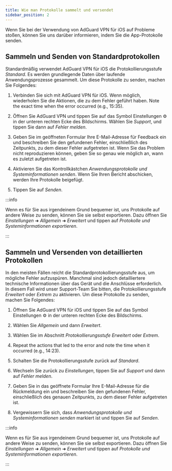 ```yaml
---
title: Wie man Protokolle sammelt und versendet
sidebar_position: 2
---
```


Wenn Sie bei der Verwendung von AdGuard VPN für iOS auf Probleme stoßen, können Sie uns darüber informieren, indem Sie die App-Protokolle senden.

## Sammeln und Senden von Standardprotokollen

Standardmäßig verwendet AdGuard VPN für iOS die Protokollierungsstufe *Standard*. Es werden grundlegende Daten über laufende Anwendungsprozesse gesammelt. Um diese Protokolle zu senden, machen Sie Folgendes:

1. Verbinden Sie sich mit AdGuard VPN für iOS. Wenn möglich, wiederholen Sie die Aktionen, die zu dem Fehler geführt haben. Note the exact time when the error occurred (e.g., 15:35).

2. Öffnen Sie AdGuard VPN und tippen Sie auf das Symbol Einstellungen ⚙ in der unteren rechten Ecke des Bildschirms. Wählen Sie *Support*, und tippen Sie dann auf *Fehler melden*.

3. Geben Sie im geöffneten Formular Ihre E-Mail-Adresse für Feedback ein und beschreiben Sie den gefundenen Fehler, einschließlich des Zeitpunkts, zu dem dieser Fehler aufgetreten ist. Wenn Sie das Problem nicht reproduzieren können, geben Sie so genau wie möglich an, wann es zuletzt aufgetreten ist.

4. Aktivieren Sie das Kontrollkästchen *Anwendungsprotokolle und Systeminformationen senden*. Wenn Sie Ihren Bericht abschicken, werden Ihre Protokolle beigefügt.

5. Tippen Sie auf *Senden*.

:::info

Wenn es für Sie aus irgendeinem Grund bequemer ist, uns Protokolle auf andere Weise zu senden, können Sie sie selbst exportieren. Dazu öffnen Sie *Einstellungen* ➜ *Allgemein* ➜ *Erweitert* und tippen auf *Protokolle und Systeminformationen exportieren*.

:::

## Sammeln und Versenden von detaillierten Protokollen

In den meisten Fällen reicht die Standardprotokollierungsstufe aus, um mögliche Fehler aufzuspüren. Manchmal sind jedoch detailliertere technische Informationen über das Gerät und die Anschlüsse erforderlich. In diesem Fall wird unser Support-Team Sie bitten, die Protokollierungsstufe *Erweitert* oder *Extrem* zu aktivieren. Um diese Protokolle zu senden, machen Sie Folgendes:

1. Öffnen Sie AdGuard VPN für iOS und tippen Sie auf das Symbol Einstellungen ⚙ in der unteren rechten Ecke des Bildschirms.

2. Wählen Sie *Allgemein* und dann *Erweitert*.

3. Wählen Sie im Abschnitt *Protokollierungsstufe* *Erweitert* oder *Extrem*.

4. Repeat the actions that led to the error and note the time when it occurred (e.g., 14:23).

5. Schalten Sie die Protokollierungsstufe zurück auf *Standard*.

6. Wechseln Sie zurück zu *Einstellungen*, tippen Sie auf *Support* und dann auf *Fehler melden*.

7. Geben Sie in das geöffnete Formular Ihre E-Mail-Adresse für die Rückmeldung ein und beschreiben Sie den gefundenen Fehler, einschließlich des genauen Zeitpunkts, zu dem dieser Fehler aufgetreten ist.

8. Vergewissern Sie sich, dass *Anwendungsprotokolle und Systeminformationen senden* markiert ist und tippen Sie auf *Senden*.

:::info

Wenn es für Sie aus irgendeinem Grund bequemer ist, uns Protokolle auf andere Weise zu senden, können Sie sie selbst exportieren. Dazu öffnen Sie *Einstellungen* ➜ *Allgemein* ➜ *Erweitert* und tippen auf *Protokolle und Systeminformationen exportieren*.

:::
